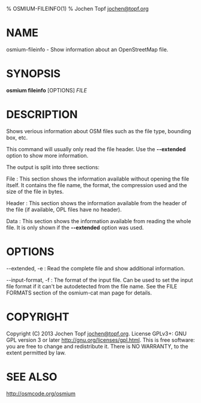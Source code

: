 % OSMIUM-FILEINFO(1)
% Jochen Topf <jochen@topf.org>

# NAME

osmium-fileinfo - Show information about an OpenStreetMap file.


# SYNOPSIS

**osmium fileinfo** \[OPTIONS\] *FILE*


# DESCRIPTION

Shows verious information about OSM files such as the file type, bounding box,
etc.

This command will usually only read the file header. Use the **--extended**
option to show more information.

The output is split into three sections:

File
:   This section shows the information available without opening the
    file itself. It contains the file name, the format, the compression
    used and the size of the file in bytes.

Header
:   This section shows the information available from the header of
    the file (if available, OPL files have no header).

Data
:   This section shows the information available from reading the whole
    file. It is only shown if the **--extended** option was used.


# OPTIONS

--extended, -e
:   Read the complete file and show additional information.

--input-format, -f
:   The format of the input file. Can be used to set the input file format
    if it can't be autodetected from the file name. See the FILE FORMATS
    section of the osmium-cat man page for details.


# COPYRIGHT

Copyright (C) 2013  Jochen Topf <jochen@topf.org>.
License GPLv3+: GNU GPL version 3 or later <http://gnu.org/licenses/gpl.html>.
This is free software: you are free to change and redistribute it.
There is NO WARRANTY, to the extent permitted by law.


# SEE ALSO

<http://osmcode.org/osmium>

